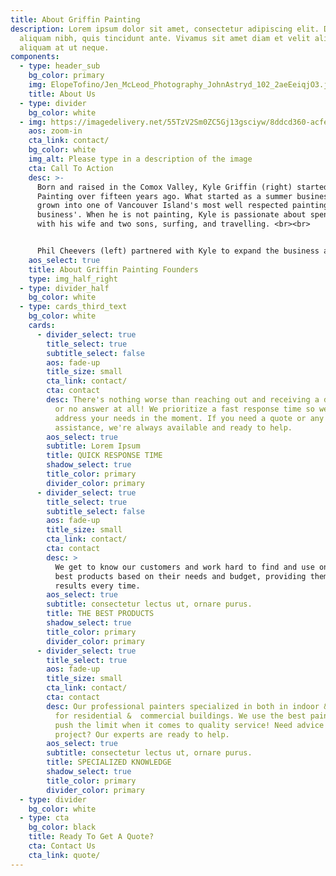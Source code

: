 ```yaml
---
title: About Griffin Painting
description: Lorem ipsum dolor sit amet, consectetur adipiscing elit. Duis at
  aliquam nibh, quis tincidunt ante. Vivamus sit amet diam et velit aliquam
  aliquam at ut neque.
components:
  - type: header_sub
    bg_color: primary
    img: ElopeTofino/Jen_McLeod_Photography_JohnAstryd_102_2aeEeiqjO3.jpg
    title: About Us
  - type: divider
    bg_color: white
  - img: https://imagedelivery.net/55TzV2Sm0ZC5Gj13gsciyw/8ddcd360-acfe-4ed3-15a0-0c2c5c99b700/SquareDesktop
    aos: zoom-in
    cta_link: contact/
    bg_color: white
    img_alt: Please type in a description of the image
    cta: Call To Action
    desc: >-
      Born and raised in the Comox Valley, Kyle Griffin (right) started Griffin
      Painting over fifteen years ago. What started as a summer business he has
      grown into one of Vancouver Island's most well respected painting
      business'. When he is not painting, Kyle is passionate about spending time
      with his wife and two sons, surfing, and travelling. <br><br>


      Phil Cheevers (left) partnered with Kyle to expand the business and meet the growing demand from happy clients. Born in Vancouver but living in Victoria for the past 20 years, Phil has a history in the business world but no desire to sit behind a desk. While he is not painting, he's also hanging out with his wife and two sons (almost identical ages to Kyle's), kiteboarding, travelling, as well as running a business in Mexico. 
    aos_select: true
    title: About Griffin Painting Founders
    type: img_half_right
  - type: divider_half
    bg_color: white
  - type: cards_third_text
    bg_color: white
    cards:
      - divider_select: true
        title_select: true
        subtitle_select: false
        aos: fade-up
        title_size: small
        cta_link: contact/
        cta: contact
        desc: There's nothing worse than reaching out and receiving a delayed response,
          or no answer at all! We prioritize a fast response time so we can
          address your needs in the moment. If you need a quote or any kind of
          assistance, we're always available and ready to help.
        aos_select: true
        subtitle: Lorem Ipsum
        title: QUICK RESPONSE TIME
        shadow_select: true
        title_color: primary
        divider_color: primary
      - divider_select: true
        title_select: true
        subtitle_select: false
        aos: fade-up
        title_size: small
        cta_link: contact/
        cta: contact
        desc: >
          We get to know our customers and work hard to find and use only the
          best products based on their needs and budget, providing them the best
          results every time.
        aos_select: true
        subtitle: consectetur lectus ut, ornare purus.
        title: THE BEST PRODUCTS
        shadow_select: true
        title_color: primary
        divider_color: primary
      - divider_select: true
        title_select: true
        aos: fade-up
        title_size: small
        cta_link: contact/
        cta: contact
        desc: Our professional painters specialized in both in indoor & outdoor painting
          for residential &  commercial buildings. We use the best paint and
          push the limit when it comes to quality service! Need advice about a
          project? Our experts are ready to help.
        aos_select: true
        subtitle: consectetur lectus ut, ornare purus.
        title: SPECIALIZED KNOWLEDGE
        shadow_select: true
        title_color: primary
        divider_color: primary
  - type: divider
    bg_color: white
  - type: cta
    bg_color: black
    title: Ready To Get A Quote?
    cta: Contact Us
    cta_link: quote/
---
```

